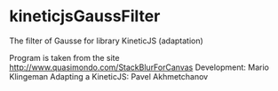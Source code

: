 kineticjsGaussFilter
====================

The filter of Gausse for library KineticJS (adaptation)

Program is taken from the site http://www.quasimondo.com/StackBlurForCanvas
Development: Mario Klingeman
Adapting a KineticJS: Pavel Akhmetchanov